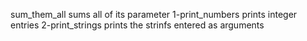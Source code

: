sum_them_all sums all of its parameter
1-print_numbers prints integer entries
2-print_strings prints the strinfs entered as arguments
